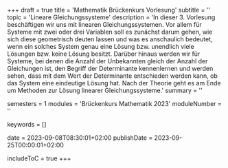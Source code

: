 +++
draft = true
title = 'Mathematik Brückenkurs Vorlesung'
subtitle = ''
topic = 'Lineare Gleichungssysteme'
description = 'In dieser 3. Vorlesung beschäftigen wir uns mit linearen Gleichungssystemen. Vor allem für Systeme mit zwei oder drei Variablen soll es zunächst darum gehen, wie sich diese geometrisch deuten lassen und was es anschaulich bedeutet, wenn ein solches System genau eine Lösung bzw. unendlich viele Lösungen bzw. keine Lösung besitzt. Darüber hinaus werden wir für Systeme, bei denen die Anzahl der Unbekannten gleich der Anzahl der Gleichungen ist, den Begriff der Determinante kennenlernen und werden sehen, dass mit dem Wert der Determinante entschieden werden kann, ob das System eine eindeutige Lösung hat. Nach der Theorie geht es am Ende um Methoden zur Lösung linearer Gleichungssysteme.'
summary = ''

semesters = 1
modules = 'Brückenkurs Mathematik 2023'
moduleNumber = ''

keywords = []

date = 2023-09-08T08:30:01+02:00
publishDate = 2023-09-25T00:00:01+02:00

includeToC = true
+++
